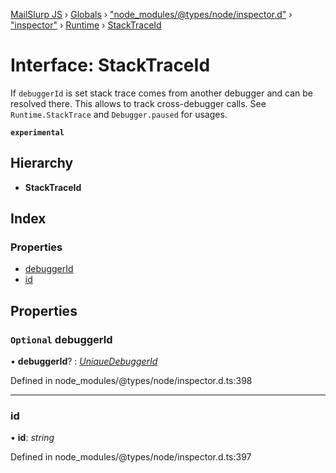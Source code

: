 [MailSlurp JS](../README.md) › [Globals](../globals.md) › ["node_modules/@types/node/inspector.d"](../modules/_node_modules__types_node_inspector_d_.md) › ["inspector"](../modules/_node_modules__types_node_inspector_d_._inspector_.md) › [Runtime](../modules/_node_modules__types_node_inspector_d_._inspector_.runtime.md) › [StackTraceId](_node_modules__types_node_inspector_d_._inspector_.runtime.stacktraceid.md)

# Interface: StackTraceId

If <code>debuggerId</code> is set stack trace comes from another debugger and can be resolved there. This allows to track cross-debugger calls. See <code>Runtime.StackTrace</code> and <code>Debugger.paused</code> for usages.

**`experimental`** 

## Hierarchy

* **StackTraceId**

## Index

### Properties

* [debuggerId](_node_modules__types_node_inspector_d_._inspector_.runtime.stacktraceid.md#optional-debuggerid)
* [id](_node_modules__types_node_inspector_d_._inspector_.runtime.stacktraceid.md#id)

## Properties

### `Optional` debuggerId

• **debuggerId**? : *[UniqueDebuggerId](../modules/_node_modules__types_node_inspector_d_._inspector_.runtime.md#uniquedebuggerid)*

Defined in node_modules/@types/node/inspector.d.ts:398

___

###  id

• **id**: *string*

Defined in node_modules/@types/node/inspector.d.ts:397
